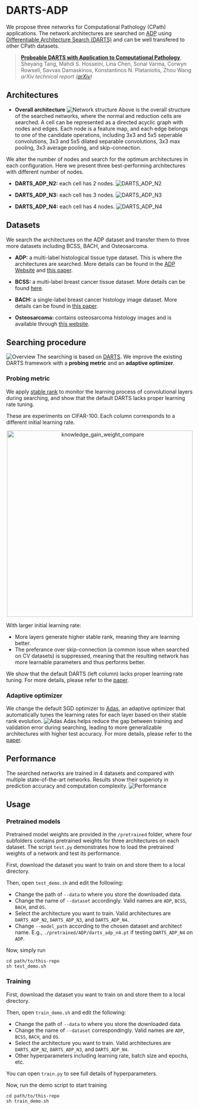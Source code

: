 # DARTS-ADP
<!-- - [DARTS-ADP](#darts-adp)
  - [Architectures](#architectures)
    - [Overall architecture](#overall-architecture)
    - [DARTS_ADP_N2](#darts_adp_n2)
    - [DARTS_ADP_N3](#darts_adp_n3)
    - [DARTS_ADP_N4](#darts_adp_n4)
  - [Datasets](#datasets)
    - [ADP](#adp)
    - [BCSS](#bcss)
    - [BACH](#bach)
    - [Osteosarcoma](#osteosarcoma)
  - [Performance](#performance)
  - [Usage](#usage)
    - [Pretrained models](#pretrained-models)
    - [Training](#training) -->

We propose three networks for Computational Pathology (CPath) applications. The network architectures are searched on [ADP](https://www.dsp.utoronto.ca/projects/ADP/) using [Differentiable Architecture Search (DARTS)](https://github.com/quark0/darts) and can be well transfered to other CPath datasets. 

> [**Probeable DARTS with Application to Computational Pathology**](http://arxiv.org/),            
> Sheyang Tang, Mahdi S. Hosseini, Lina Chen, Sonal Varma, Corwyn Rowsell, Savvas Damaskinos, Konstantinos N. Plataniotis, Zhou Wang        
> *arXiv technical report ([arXiv](http://arxiv.org/))*
> 
## Architectures
- **Overall architecture**
![Network structure](/figures/network_macro_structure.png)
Above is the overall structure of the searched networks, where the normal and reduction cells are searched. A cell can be represented as a directed acyclic graph with nodes and edges. Each node is a feature map, and each edge belongs to one of the candidate operations, including 3x3 and 5x5 seperable convolutions, 3x3 and 5x5 dilated separable convolutions, 3x3 max pooling, 3x3 average pooling, and skip-connection.

We alter the number of nodes and search for the optimum architectures in each configuration. Here we present three best-performing architectures with different number of nodes.

- **DARTS_ADP_N2:** each cell has 2 nodes.
![DARTS_ADP_N2](figures/cells_n_2_c_4.png) 

- **DARTS_ADP_N3:** each cell has 3 nodes.
![DARTS_ADP_N3](figures/cells_n_3_c_4.png)

- **DARTS_ADP_N4:** each cell has 4 nodes.
![DARTS_ADP_N4](figures/cells_n_4_c_4.png)

<!-- ## Introduction
We use [Differentiable Architecture Search (DARTS)](https://github.com/quark0/darts) to find the optimal network architectures for Computational Pathology (CPath) applications. This repository provides three architectures that are searched on the ADP dataset, and can be well transfered to other CPath datasets. -->

## Datasets
We search the architectures on the ADP dataset and transfer them to three more datasets including BCSS, BACH, and Osteosarcoma.
- **ADP:** a multi-label histological tissue type dataset. This is where the architectures are searched. More details can be found in the [ADP Website](https://www.dsp.utoronto.ca/projects/ADP/) and [this paper](https://openaccess.thecvf.com/content_CVPR_2019/html/Hosseini_Atlas_of_Digital_Pathology_A_Generalized_Hierarchical_Histological_Tissue_Type-Annotated_CVPR_2019_paper.html).

- **BCSS:** a multi-label breast cancer tissue dataset. More details can be found [here](https://academic.oup.com/bioinformatics/article/35/18/3461/5307750).

- **BACH:** a single-label breast cancer histology image dataset. More details can be found in [this paper](https://www.sciencedirect.com/science/article/abs/pii/S1361841518307941).

- **Osteosarcoma:** contains osteosarcoma histology images and is available through [this website](https://wiki.cancerimagingarchive.net/pages/viewpage.action?pageId=52756935).

## Searching procedure
![Overview](figures/overview.png)
The searching is based on [DARTS](https://github.com/quark0/darts). We improve the existing DARTS framework with a **probing metric** and an **adaptive optimizer**.

### Probing metric
We apply [stable rank](https://github.com/mahdihosseini/Adas) to monitor the learning process of convolutional layers during searching, and show that the default DARTS lacks proper learning rate tuning.

These are experiments on CIFAR-100. Each column corresponds to a different initial learning rate. 
<p align="center">
<img src="figures/kg_weight_compare.png" alt="knowledge_gain_weight_compare" width="500"/>
</p>

With larger initial learning rate:
- More layers generate higher stable rank, meaning they are learning better.
- The preferance over skip-connection (a common issue when searched on CV datasets) is suppressed, meaning that the resulting network has more learnable parameters and thus performs better.

We show that the default DARTS (left column) lacks proper learning rate tuning. For more details, please refer to the [paper](http://arxiv.org/).
### Adaptive optimizer
We change the default SGD optimizer to [Adas](https://github.com/mahdihosseini/Adas), an adaptive optimizer that automatically tunes the learning rates for each layer based on their stable rank evolution. 
![Adas](figures/adas.png)
Adas helps reduce the gap between training and validation error during searching, leading to more generalizable architectures with higher test accuracy. For more details, please refer to the [paper](http://arxiv.org/).


## Performance
The searched networks are trained in 4 datasets and compared with multiple state-of-the-art networks. Results show their superioty in prediction accuracy and computation complexity.
![Performance](figures/performance.png)

## Usage
### Pretrained models
Pretrained model weights are provided in the `/pretrained` folder, where four subfolders contains pretrained weights for three architectures on each dataset. The script `test.py` demonstrates how to load the pretrained weights of a network and test its performance.

First, download the dataset you want to train on and store them to a local directory.

Then, open `test_demo.sh` and edit the following:
- Change the path of `--data` to where you store the downloaded data.
- Change the name of `--dataset` accordingly. Valid names are `ADP`, `BCSS`, `BACH`, and `OS`.
- Select the architecture you want to train. Valid architectures are `DARTS_ADP_N2`, `DARTS_ADP_N3`, and `DARTS_ADP_N4`.
- Change `--model_path` according to the chosen dataset and architect name. E.g., `./pretrained/ADP/darts_adp_n4.pt` if testing `DARTS_ADP_N4` on `ADP`.

Now, simply run 
```
cd path/to/this-repo
sh test_demo.sh
```

### Training
First, download the dataset you want to train on and store them to a local directory.

Then, open `train_demo.sh` and edit the following:

- Change the path of `--data` to where you store the downloaded data.
- Change the name of `--dataset` correspondingly. Valid names are `ADP`, `BCSS`, `BACH`, and `OS`.
- Select the architecture you want to train. Valid architectures are `DARTS_ADP_N2`, `DARTS_ADP_N3`, and `DARTS_ADP_N4`.
- Other hyperparameters including learning rate, batch size and epochs, etc.

You can open `train.py` to see full details of hyperparameters.

Now, run the demo script to start training
```
cd path/to/this-repo
sh train_demo.sh
```